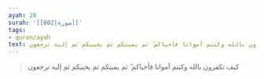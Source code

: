 ```yaml
---
ayah: 28
surah: '[[002|سورة]]'
tags:
- quran/ayah
text: كيف تكفرون بالله وكنتم أمواتا فأحياكم ۖ ثم يميتكم ثم يحييكم ثم إليه ترجعون
---
```

> كيف تكفرون بالله وكنتم أمواتا فأحياكم ۖ ثم يميتكم ثم يحييكم ثم إليه ترجعون
